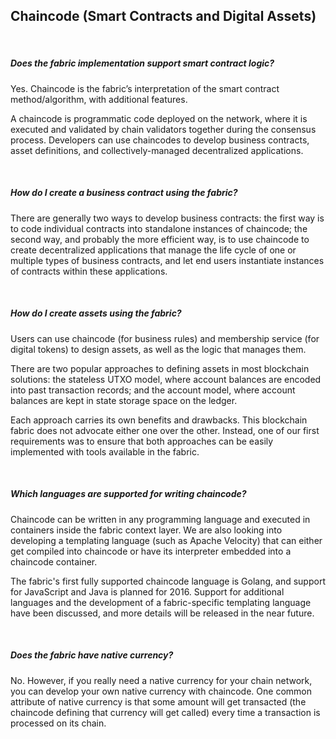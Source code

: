 ## Chaincode (Smart Contracts and Digital Assets)

&nbsp;
##### Does the fabric implementation support smart contract logic?
Yes. Chaincode is the fabric’s interpretation of the smart contract method/algorithm, with additional features.

A chaincode is programmatic code deployed on the network, where it is executed and validated by chain validators together during the consensus process. Developers can use chaincodes to develop business contracts, asset definitions, and collectively-managed decentralized applications.

&nbsp;
##### How do I create a business contract using the fabric?
There are generally two ways to develop business contracts: the first way is to code individual contracts into standalone instances of chaincode; the second way, and probably the more efficient way, is to use chaincode to create decentralized applications that manage the life cycle of one or multiple types of business contracts, and let end users instantiate instances of contracts within these applications.

&nbsp;
##### How do I create assets using the fabric?
Users can use chaincode (for business rules) and membership service (for digital tokens) to design assets, as well as the logic that manages them.

There are two popular approaches to defining assets in most blockchain solutions: the stateless UTXO model, where account balances are encoded into past transaction records; and the account model, where account balances are kept in state storage space on the ledger.

Each approach carries its own benefits and drawbacks. This blockchain fabric does not advocate either one over the other. Instead, one of our first requirements was to ensure that both approaches can be easily implemented with tools available in the fabric.

&nbsp;
##### Which languages are supported for writing chaincode?
Chaincode can be written in any programming language and executed in containers inside the fabric context layer. We are also looking into developing a templating language (such as Apache Velocity) that can either get compiled into chaincode or have its interpreter embedded into a chaincode container.

The fabric's first fully supported chaincode language is Golang, and support for JavaScript and Java is planned for 2016. Support for additional languages and the development of a fabric-specific templating language have been discussed, and more details will be released in the near future.

&nbsp;
##### Does the fabric have native currency?
No. However, if you really need a native currency for your chain network, you can develop your own native currency with chaincode. One common attribute of native currency is that some amount will get transacted (the chaincode defining that currency will get called) every time a transaction is processed on its chain.
